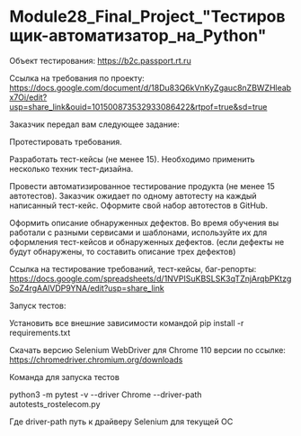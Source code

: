 # Module28_Final_Project_"Тестировщик-автоматизатор_на_Python"

Объект тестирования: https://b2c.passport.rt.ru

Ссылка на требования по проекту: https://docs.google.com/document/d/18Du83Q6kVnKyZgauc8nZBWZHleabx7Oi/edit?usp=share_link&ouid=101500873532933086422&rtpof=true&sd=true

Заказчик передал вам следующее задание:

Протестировать требования.

Разработать тест-кейсы (не менее 15). Необходимо применить несколько техник тест-дизайна.

Провести автоматизированное тестирование продукта (не менее 15 автотестов). Заказчик ожидает по одному автотесту на каждый написанный тест-кейс. Оформите свой набор автотестов в GitHub.

Оформить описание обнаруженных дефектов. Во время обучения вы работали с разными сервисами и шаблонами, используйте их для оформления тест-кейсов и обнаруженных дефектов. (если дефекты не будут обнаружены, то составить описание трех дефектов)

Ссылка на тестирование требований, тест-кейсы, баг-репорты: https://docs.google.com/spreadsheets/d/1NVPISuKBSLSK3qTZnjArqbPKtzgSoZ4rgAAlVDP9YNA/edit?usp=share_link 

Запуск тестов:

Установить все внешние зависимости командой pip install -r requirements.txt

Скачать версию Selenium WebDriver для Chrome 110 версии по ссылке: https://chromedriver.chromium.org/downloads

Команда для запуска тестов

python3 -m pytest -v --driver Chrome --driver-path autotests_rostelecom.py

Где driver-path путь к драйверу Selenium для текущей ОС
